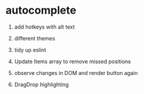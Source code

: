 # autocomplete

1. add hotkeys with alt text

2. different themes

3. tidy up eslint

4. Update Items array to remove missed positions

5. observe changes in DOM and render button again

6. DragDrop highlighting
